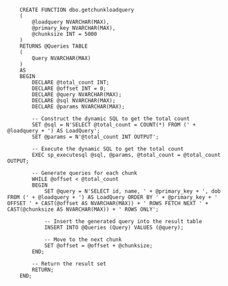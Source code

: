         CREATE FUNCTION dbo.getchunkloadquery
        (
            @loadquery NVARCHAR(MAX),
            @primary_key NVARCHAR(MAX),
            @chunksize INT = 5000
        )
        RETURNS @Queries TABLE
        (
            Query NVARCHAR(MAX)
        )
        AS
        BEGIN
            DECLARE @total_count INT;
            DECLARE @offset INT = 0;
            DECLARE @query NVARCHAR(MAX);
            DECLARE @sql NVARCHAR(MAX);
            DECLARE @params NVARCHAR(MAX);
        
            -- Construct the dynamic SQL to get the total count
            SET @sql = N'SELECT @total_count = COUNT(*) FROM (' + @loadquery + ') AS LoadQuery';
            SET @params = N'@total_count INT OUTPUT';
        
            -- Execute the dynamic SQL to get the total count
            EXEC sp_executesql @sql, @params, @total_count = @total_count OUTPUT;
        
            -- Generate queries for each chunk
            WHILE @offset < @total_count
            BEGIN
                SET @query = N'SELECT id, name, ' + @primary_key + ', dob FROM (' + @loadquery + ') AS LoadQuery ORDER BY ' + @primary_key + ' OFFSET ' + CAST(@offset AS NVARCHAR(MAX)) + ' ROWS FETCH NEXT ' + CAST(@chunksize AS NVARCHAR(MAX)) + ' ROWS ONLY';
        
                -- Insert the generated query into the result table
                INSERT INTO @Queries (Query) VALUES (@query);
        
                -- Move to the next chunk
                SET @offset = @offset + @chunksize;
            END;
        
            -- Return the result set
            RETURN;
        END;
